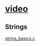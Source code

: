 # [video](https://youtu.be/60OI5tzmkCw?list=PLA1FTfKBAEX4hblYoH6mnq0zsie2w6Wif)

## Strings

[string_basics.c](string_basics.c)